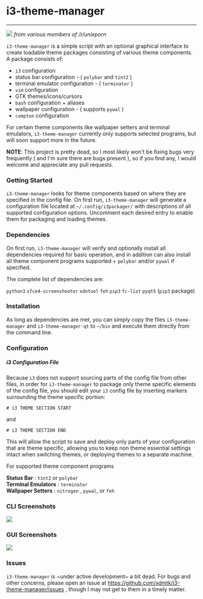 # i3-theme-manager
----

![](src/themes.gif)
_from various members of /r/unixporn_




`i3-theme-manager` is a simple script with an optional graphical interface to create loadable theme packages consisting of various theme components. A package consists of: 
* `i3` configuration 
* status bar configuration - ( `polybar` and `tint2` )
* terminal emulator configuration - ( `terminator` )
* `vim` configuration 
* GTK themes/icons/cursors
* `bash` configuration + aliases
* wallpaper configuration - ( supports `pywal` )
* `compton` configuration

For certain theme components like wallpaper setters and terminal emulators, `i3-theme-manager` currently only supports selected programs, but will soon support more in the future. 

**NOTE**: This project is pretty dead, so I most likely won't be fixing bugs very frequently ( and I'm sure there are bugs present ), so if you find any, I would welcome and appreciate any pull requests. 


### Getting Started

`i3-theme-manager` looks for theme components based on where they are specified in the config file.
On first run, `i3-theme-manager` will generate a configuration file located at `~/.config/i3packager/` 
with descriptions of all supported configuration options. Uncomment each desired entry to enable them for packaging 
and loading themes.


### Dependencies 

On first run, `i3-theme-manager` will verify and optionally install all dependencies required for basic operation,
and in addition can also install all theme component programs supported + `polybar` and/or `pywal` if specified. 

The complete list of dependencies are:

`python3`
`xfce4-screenshooter`
`xdotool`
`feh`
`pip3`
`fc-list`
`pyqt5` (`pip3` package)



### Installation

As long as dependencies are met, you can simply copy the files `i3-theme-manager` and `i3-theme-manager-qt` to
`~/bin` and execute them directly from the command line.



### Configuration

##### i3 Configuration File

Because `i3` does not support sourcing parts of the config file from other files, in order for
`i3-theme-manager` to package only theme specific elements of the config file, you should edit your `i3` config file by inserting markers surrounding the theme specific portion:

`# i3 THEME SECTION START`

and 

`# i3 THEME SECTION END`

This will allow the script to save and deploy only parts of your configuration that are theme 
specific, allowing you to keep non theme essential settings intact when switching themes, or 
deploying themes to a separate machine.






For supported theme component programs

**Status Bar** : `tint2` or `polybar`<br>
**Terminal Emulators** : `terminator`<br>
**Wallpaper Setters** : `nitrogen` , `pywal`, or `feh`<br>


### CLI Screenshots

![](http://i.imgur.com/snDad48.png)



### GUI Screenshots

![](http://i67.tinypic.com/opdbmh.gif)


### Issues

`i3-theme-manager` is ~under active development~ a bit dead. For bugs and other concerns, please open an issue at https://github.com/xdmtk/i3-theme-manager/issues , though I may not get to them in a timely matter. 

